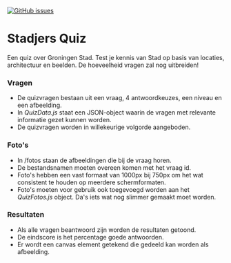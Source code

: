 [![GitHub issues](https://img.shields.io/github/issues/Ffyud/stadjers-quiz)](https://github.com/Ffyud/stadjers-quiz/issues)
# Stadjers Quiz

Een quiz over Groningen Stad. Test je kennis van Stad op basis van locaties, architectuur en beelden. De hoeveelheid vragen zal nog uitbreiden!

### Vragen

- De quizvragen bestaan uit een vraag, 4 antwoordkeuzes, een niveau en een afbeelding. 
- In _QuizData.js_ staat een JSON-object waarin de vragen met relevante informatie gezet kunnen worden. 
- De quizvragen worden in willekeurige volgorde aangeboden.

### Foto's

- In /fotos staan de afbeeldingen die bij de vraag horen. 
- De bestandsnamen moeten overeen komen met het vraag id. 
- Foto's hebben een vast formaat van 1000px bij 750px om het wat consistent te houden op meerdere schermformaten.
- Foto's moeten voor gebruik ook toegevoegd worden aan het _QuizFotos.js_ object. Da's iets wat nog slimmer gemaakt moet worden.

### Resultaten

- Als alle vragen beantwoord zijn worden de resultaten getoond.
- De eindscore is het percentage goede antwoorden.
- Er wordt een canvas element getekend die gedeeld kan worden als afbeelding.